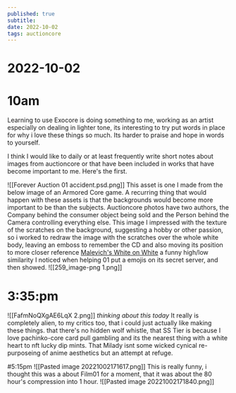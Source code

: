 ```yaml
---
published: true
subtitle: 
date: 2022-10-02
tags: auctioncore
---
```

# 2022-10-02
# 10am
Learning to use Exocore is doing something to me, working as an artist especially on dealing in lighter tone, its interesting to try put words in place for why i love these things so much. Its harder to praise and hope in words to yourself.

I think I would like to daily or at least frequently write short notes about images from auctioncore or that have been included in works that have become important to me. Here's the first.

![[Forever Auction 01 accident.psd.png]]
This asset is one I made from the below image of an Armored Core game. A recurring thing that would happen with these assets is that the backgrounds would become more important to be than the subjects. Auctioncore photos have two authors, the Company behind the consumer object being sold and the Person behind the Camera controlling everything else. This image I impressed with the texture of the scratches on the background, suggesting a hobby or other passion, so i worked to redraw the image with the scratches over the whole white body, leaving an emboss to remember the CD and also moving its position to more closer reference [Malevich's White on White](https://en.wikipedia.org/wiki/White_on_White) a funny high/low similarity I noticed when helping 01 put a emojis on its secret server, and then showed.
![[259_image-png 1.png]]

# 3:35:pm
![[FafmNoQXgAE6LqX 2.png]]
*thinking about this today*
It really is completely alien, to my critics too, that i could just actually like making these things. that there's no hidden wolf whistle, that SS Tier is because I love pachinko-core card pull gambling and its the nearest thing with a white heart to nft lucky dip mints.
That Milady isnt some wicked cynical re-purposeing of anime aesthetics but an attempt at refuge.

#5:15pm
![[Pasted image 20221002171617.png]]
This is really  funny, i thought this was a about Film01 for a moment, that it was about the 80 hour's compression into 1 hour.
![[Pasted image 20221002171840.png]]